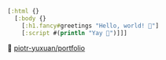 ``` clj
[:html {}
  [:body {}
    [:h1.fancy#greetings "Hello, world! 🌅"]
    [:script #(println "Yay 🎉")]]]
```

🔗 [piotr-yuxuan/portfolio](https://gist.github.com/piotr-yuxuan/4a71ca1dc3c98e8572901c88b031b932)
